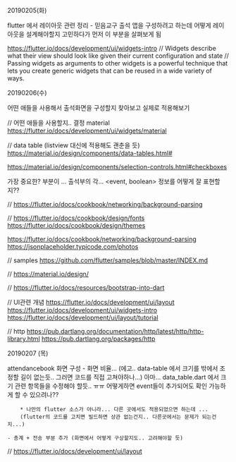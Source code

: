 20190205(화)

flutter 에서 레이아웃 관련 정리
    - 믿음교구 출석 앱을 구성하려고 하는데 어떻게 레이아웃을 설계해야할지 고민하다가 먼저 이 부분을 살펴보게 됨

https://flutter.io/docs/development/ui/widgets-intro
// Widgets describe what their view should look like given their current configuration and state
// Passing widgets as arguments to other widgets is a powerful technique that lets you create generic widgets that can be reused in a wide variety of ways.

20190206(수)

어떤 애들을 사용해서 출석화면을 구성할지 찾아보고 실제로 적용해보기

// 어떤 애들을 사용할지.. 결정 material 
https://flutter.io/docs/development/ui/widgets/material

// data table (listview 대신에 적용해도 괜춘을 듯)
https://material.io/design/components/data-tables.html#

https://material.io/design/components/selection-controls.html#checkboxes


가장 중요한? 부분이 ... 출석부의 각... <event, boolean> 정보를 어떻게 잘 표현할지??

// 
https://flutter.io/docs/cookbook/networking/background-parsing

//
https://flutter.io/docs/cookbook/design/fonts
https://flutter.io/docs/cookbook/design/themes


https://flutter.io/docs/cookbook/networking/background-parsing
https://jsonplaceholder.typicode.com/photos


// samples
https://github.com/flutter/samples/blob/master/INDEX.md



// 
https://material.io/design/


// 
https://flutter.io/docs/resources/bootstrap-into-dart

// UI관련 개념
https://flutter.io/docs/development/ui/layout
https://flutter.io/docs/development/ui/widgets-intro
https://flutter.io/docs/development/ui/layout/tutorial


// http
https://pub.dartlang.org/documentation/http/latest/http/http-library.html
https://pub.dartlang.org/packages/http

20190207 (목)

attendancebook 화면 구성
    - 화면 비율... (에고.. data-table 에서 크기를 밖에서 조정할 길이 없는듯.. 그러면 코드를 직접 고쳐야하나...)
        아마... data_table.dart 에서 크기 관련 항목들을 수정해야 할듯.. ㅠㅠ 
        어떻게하면 event들이 추가되어도 확인 가능하게 할 수 있으려나??

        * 나만의 flutter 소스가 아니라... 다른 곳에서도 적용되었으면 하는데 ...
        (flutter의 코드를 고치면 빌드하면 상관 없는건지.. 다른곳에서는 문제가 되는건지...)

    - 총계 + 전송 부분 추가 (화면에서 어떻게 구상할지도.. 고려해야할 듯)
    


// 
https://flutter.io/docs/development/ui/layout